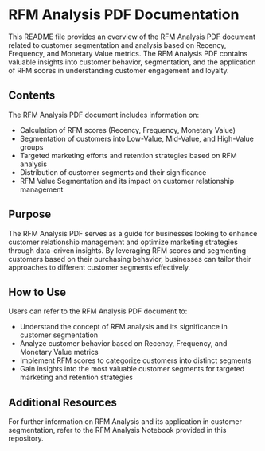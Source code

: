 # RFM Analysis PDF Documentation

This README file provides an overview of the RFM Analysis PDF document related to customer segmentation and analysis based on Recency, Frequency, and Monetary Value metrics. The RFM Analysis PDF contains valuable insights into customer behavior, segmentation, and the application of RFM scores in understanding customer engagement and loyalty.

## Contents

The RFM Analysis PDF document includes information on:

- Calculation of RFM scores (Recency, Frequency, Monetary Value)
- Segmentation of customers into Low-Value, Mid-Value, and High-Value groups
- Targeted marketing efforts and retention strategies based on RFM analysis
- Distribution of customer segments and their significance
- RFM Value Segmentation and its impact on customer relationship management

## Purpose

The RFM Analysis PDF serves as a guide for businesses looking to enhance customer relationship management and optimize marketing strategies through data-driven insights. By leveraging RFM scores and segmenting customers based on their purchasing behavior, businesses can tailor their approaches to different customer segments effectively.

## How to Use

Users can refer to the RFM Analysis PDF document to:

- Understand the concept of RFM analysis and its significance in customer segmentation
- Analyze customer behavior based on Recency, Frequency, and Monetary Value metrics
- Implement RFM scores to categorize customers into distinct segments
- Gain insights into the most valuable customer segments for targeted marketing and retention strategies

## Additional Resources

For further information on RFM Analysis and its application in customer segmentation, refer to the RFM Analysis Notebook provided in this repository.

